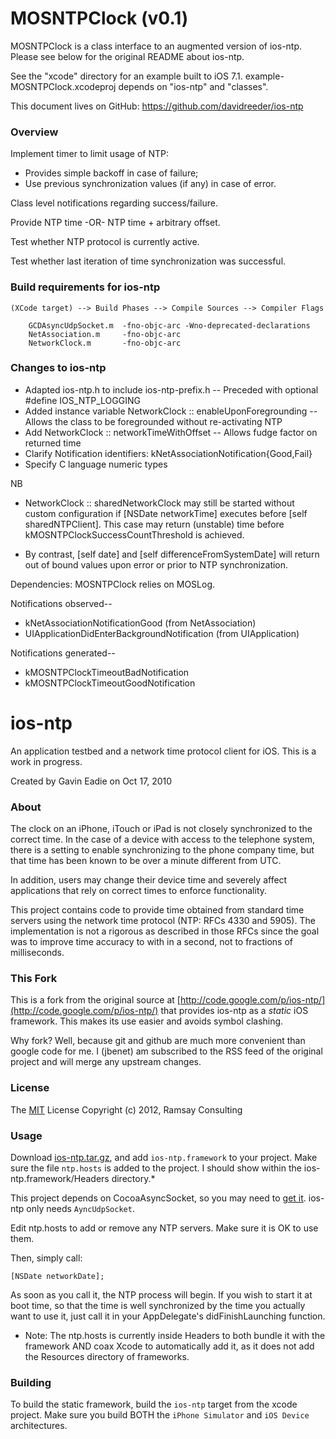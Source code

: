 # MOSNTPClock (v0.1)

MOSNTPClock is a class interface to an augmented version of ios-ntp.
Please see below for the original README about ios-ntp.

See the "xcode" directory for an example built to iOS 7.1.
example-MOSNTPClock.xcodeproj depends on "ios-ntp" and "classes".


This document lives on GitHub: https://github.com/davidreeder/ios-ntp



### Overview

Implement timer to limit usage of NTP:
  * Provides simple backoff in case of failure;
  * Use previous synchronization values (if any) in case of error.

Class level notifications regarding success/failure.

Provide NTP time -OR- NTP time + arbitrary offset.

Test whether NTP protocol is currently active.

Test whether last iteration of time synchronization was successful.



### Build requirements for ios-ntp

    (XCode target) --> Build Phases --> Compile Sources --> Compiler Flags

        GCDAsyncUdpSocket.m  -fno-objc-arc -Wno-deprecated-declarations
        NetAssociation.m     -fno-objc-arc 
        NetworkClock.m       -fno-objc-arc 



### Changes to ios-ntp

  * Adapted ios-ntp.h to include ios-ntp-prefix.h --
      Preceded with optional #define IOS_NTP_LOGGING
  * Added instance variable NetworkClock :: enableUponForegrounding --
      Allows the class to be foregrounded without re-activating NTP
  * Add NetworkClock :: networkTimeWithOffset --
      Allows fudge factor on returned time
  * Clarify Notification identifiers: kNetAssociationNotification{Good,Fail}
  * Specify C language numeric types

NB
  * NetworkClock :: sharedNetworkClock may still be started without custom
    configuration if [NSDate networkTime] executes before [self 
    sharedNTPClient].  This case may return (unstable) time before 
    kMOSNTPClockSuccessCountThreshold is achieved.

  * By contrast, [self date] and [self differenceFromSystemDate] will return 
    out of bound values upon error or prior to NTP synchronization.


Dependencies: MOSNTPClock relies on MOSLog.


Notifications observed--
  * kNetAssociationNotificationGood  (from NetAssociation)
  * UIApplicationDidEnterBackgroundNotification  (from UIApplication)

Notifications generated--
  * kMOSNTPClockTimeoutBadNotification 
  * kMOSNTPClockTimeoutGoodNotification 




# ios-ntp

An application testbed and a network time protocol client for iOS. This is a
work in progress.

Created by Gavin Eadie on Oct 17, 2010

### About

The clock on an iPhone, iTouch or iPad is not closely synchronized to the
correct time. In the case of a device with access to the telephone system, there
is a setting to enable synchronizing to the phone company time, but that time
has been known to be over a minute different from UTC.

In addition, users may change their device time and severely affect applications
that rely on correct times to enforce functionality.

This project contains code to provide time obtained from standard time servers
using the network time protocol (NTP: RFCs 4330 and 5905). The implementation is
not a rigorous as described in those RFCs since the goal was to improve time
accuracy to with in a second, not to fractions of milliseconds.

### This Fork

This is a fork from the original source at
[http://code.google.com/p/ios-ntp/](http://code.google.com/p/ios-ntp/) that
provides ios-ntp as a *static* iOS framework. This makes its use easier and
avoids symbol clashing.

Why fork? Well, because git and github are much more convenient than google code
for me. I (jbenet) am subscribed to the RSS feed of the original project and
will merge any upstream changes.

### License

The [MIT](http://www.opensource.org/licenses/mit-license.php) License
Copyright (c) 2012, Ramsay Consulting

### Usage

Download [ios-ntp.tar.gz](https://raw.github.com/jbenet/ios-ntp/master/release/ios-ntp.tar.gz),
and add `ios-ntp.framework` to your project. Make sure the file `ntp.hosts` is
added to the project. I should show within the ios-ntp.framework/Headers
directory.*

This project depends on CocoaAsyncSocket, so you may need to
[get it](http://code.google.com/p/cocoaasyncsocket/). ios-ntp only needs
`AyncUdpSocket`.

Edit ntp.hosts to add or remove any NTP servers. Make sure it is OK to use them.

Then, simply call:

    [NSDate networkDate];

As soon as you call it, the NTP process will begin. If you wish to start it at
boot time, so that the time is well synchronized by the time you actually want
to use it, just call it in your AppDelegate's didFinishLaunching function.


* Note: The ntp.hosts is currently inside Headers to both bundle it with the
framework AND coax Xcode to automatically add it, as it does not add the
Resources directory of frameworks.

### Building

To build the static framework, build the `ios-ntp` target from the xcode
project. Make sure you build BOTH the `iPhone Simulator` and `iOS Device`
architectures.


